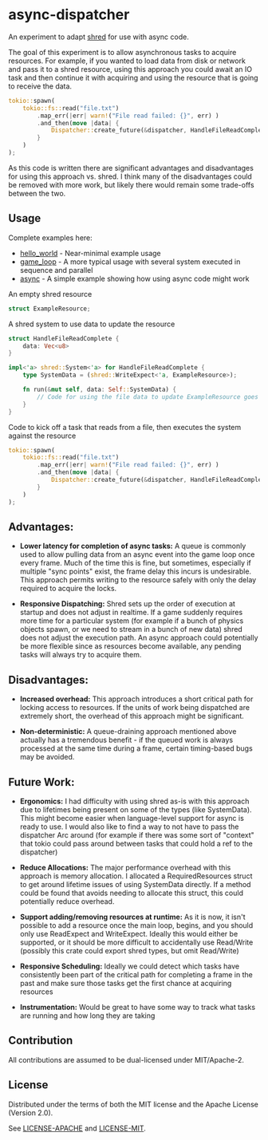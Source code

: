 # async-dispatcher
An experiment to adapt [shred](https://github.com/slide-rs/shred) for use with async code.

The goal of this experiment is to allow asynchronous tasks to acquire resources. For example, if you wanted to
load data from disk or network and pass it to a shred resource, using this approach you could await an IO task and then
continue it with acquiring and using the resource that is going to receive the data.

```rust
tokio::spawn(
    tokio::fs::read("file.txt")
        .map_err(|err| warn!("File read failed: {}", err) )
        .and_then(move |data| {
            Dispatcher::create_future(&dispatcher, HandleFileReadComplete { data })
        }
    )
);
```

As this code is written there are significant advantages and disadvantages for using this approach vs. shred. I think
many of the disadvantages could be removed with more work, but likely there would remain some trade-offs between the two.

## Usage

Complete examples here:
* [hello_world](https://github.com/aclysma/async-dispatcher/blob/master/examples/hello_world.rs) - Near-minimal example usage 
* [game_loop](https://github.com/aclysma/async-dispatcher/blob/master/examples/game_loop.rs) - A more typical usage with several system executed in sequence and parallel
* [async](https://github.com/aclysma/async-dispatcher/blob/master/examples/async.rs) - A simple example showing how using async code might work
 

An empty shred resource

```rust
struct ExampleResource;
```

A shred system to use data to update the resource

```rust
struct HandleFileReadComplete {
    data: Vec<u8>
}

impl<'a> shred::System<'a> for HandleFileReadComplete {
    type SystemData = (shred::WriteExpect<'a, ExampleResource>);

    fn run(&mut self, data: Self::SystemData) {
        // Code for using the file data to update ExampleResource goes here!
    }
}
```

Code to kick off a task that reads from a file, then executes the system against the resource

```rust
tokio::spawn(
    tokio::fs::read("file.txt")
        .map_err(|err| warn!("File read failed: {}", err) )
        .and_then(move |data| {
            Dispatcher::create_future(&dispatcher, HandleFileReadComplete { data })
        }
    )
);
```

## Advantages:

* **Lower latency for completion of async tasks:** A queue is commonly used to allow pulling data from an async event
into the game loop once every frame. Much of the time this is fine, but sometimes, especially if multiple
"sync points" exist, the frame delay this incurs is undesirable. This approach permits writing to the resource safely with
only the delay required to acquire the locks.

* **Responsive Dispatching:** Shred sets up the order of execution at startup and does not adjust in realtime. If a game
suddenly requires more time for a particular system (for example if a bunch of physics objects spawn, or we need to
stream in a bunch of new data) shred does not adjust the execution path. An async approach could potentially be more
flexible since as resources become available, any pending tasks will always try to acquire them.

## Disadvantages:

* **Increased overhead:** This approach introduces a short critical path for locking access to resources. If
the units of work being dispatched are extremely short, the overhead of this approach might be significant.

* **Non-deterministic:** A queue-draining approach mentioned above actually has a tremendous benefit - if the queued
work is always processed at the same time during a frame, certain timing-based bugs may be avoided.

## Future Work:

* **Ergonomics:** I had difficulty with using shred as-is with this approach due to lifetimes being present on some of the
types (like SystemData). This might become easier when language-level support for async is ready to use. I would also
like to find a way to not have to pass the dispatcher Arc around (for example if there was some sort of "context" that
tokio could pass around between tasks that could hold a ref to the dispatcher)

* **Reduce Allocations:** The major performance overhead with this approach is memory allocation. I allocated a
RequiredResources struct to get around lifetime issues of using SystemData directly. If a method could be found that
avoids needing to allocate this struct, this could potentially reduce overhead.

* **Support adding/removing resources at runtime:** As it is now, it isn't possible to add a resource once the main loop,
begins, and you should only use ReadExpect and WriteExpect. Ideally this would either be supported, or it should be
more difficult to accidentally use Read/Write (possibly this crate could export shred types, but omit Read/Write)

* **Responsive Scheduling:** Ideally we could detect which tasks have consistently been part of the critical path for
completing a frame in the past and make sure those tasks get the first chance at acquiring resources

* **Instrumentation:** Would be great to have some way to track what tasks are running and how long they are taking

## Contribution

All contributions are assumed to be dual-licensed under MIT/Apache-2.

## License

Distributed under the terms of both the MIT license and the Apache License (Version 2.0).

See [LICENSE-APACHE](LICENSE-APACHE) and [LICENSE-MIT](LICENSE-MIT).